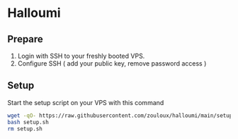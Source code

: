 # Halloumi


## Prepare

1. Login with SSH to your freshly booted VPS.
2. Configure SSH ( add your public key, remove password access )

## Setup

Start the setup script on your VPS with this command 

```bash
wget -qO- https://raw.githubusercontent.com/zouloux/halloumi/main/setup.sh
bash setup.sh
rm setup.sh
```
